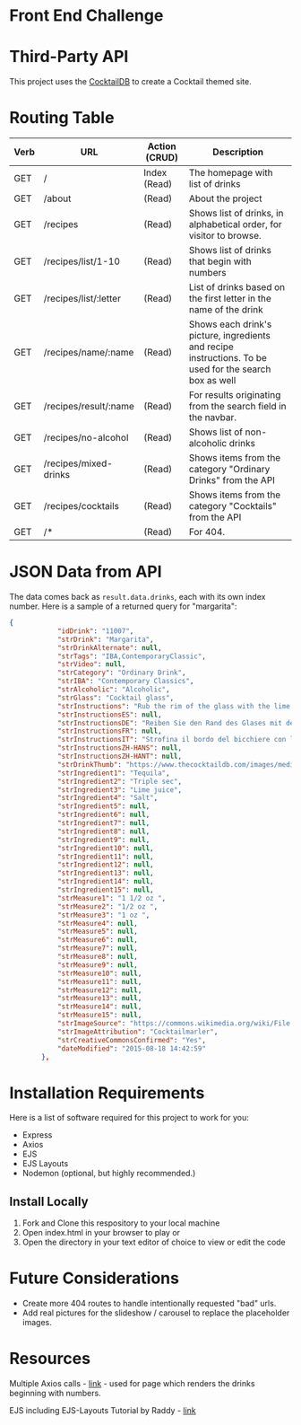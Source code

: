 # Front End Challenge

# Third-Party API 
This project uses the [CocktailDB](https://www.thecocktaildb.com/api.php) to create a Cocktail themed site.

# Routing Table
| Verb | URL | Action (CRUD) | Description
| ------- | ------- | ------- | ------- |
| GET | / | Index (Read) | The homepage with list of drinks | 
| GET | /about | (Read) | About the project |
| GET | /recipes | (Read) | Shows list of drinks, in alphabetical order, for visitor to browse. |
| GET | /recipes/list/1-10 | (Read) | Shows list of drinks that begin with numbers | 
| GET | /recipes/list/:letter | (Read) | List of drinks based on the first letter in the name of the drink |
| GET | /recipes/name/:name | (Read) | Shows each drink's picture, ingredients and recipe instructions. To be used for the search box as well|
| GET | /recipes/result/:name | (Read) | For results originating from the search field in the navbar.|
| GET | /recipes/no-alcohol | (Read) | Shows list of non-alcoholic drinks | 
| GET | /recipes/mixed-drinks | (Read) | Shows items from the category "Ordinary Drinks" from the API | 
| GET | /recipes/cocktails | (Read) | Shows items from the category "Cocktails" from the API |
| GET | /* | (Read) | For 404. |

# JSON Data from API
The data comes back as `result.data.drinks`, each with its own index number. Here is a sample of a returned query for "margarita":
```json
{
            "idDrink": "11007",
            "strDrink": "Margarita",
            "strDrinkAlternate": null,
            "strTags": "IBA,ContemporaryClassic",
            "strVideo": null,
            "strCategory": "Ordinary Drink",
            "strIBA": "Contemporary Classics",
            "strAlcoholic": "Alcoholic",
            "strGlass": "Cocktail glass",
            "strInstructions": "Rub the rim of the glass with the lime slice to make the salt stick to it. Take care to moisten only the outer rim and sprinkle the salt on it. The salt should present to the lips of the imbiber and never mix into the cocktail. Shake the other ingredients with ice, then carefully pour into the glass.",
            "strInstructionsES": null,
            "strInstructionsDE": "Reiben Sie den Rand des Glases mit der Limettenscheibe, damit das Salz daran haftet. Achten Sie darauf, dass nur der äußere Rand angefeuchtet wird und streuen Sie das Salz darauf. Das Salz sollte sich auf den Lippen des Genießers befinden und niemals in den Cocktail einmischen. Die anderen Zutaten mit Eis schütteln und vorsichtig in das Glas geben.",
            "strInstructionsFR": null,
            "strInstructionsIT": "Strofina il bordo del bicchiere con la fetta di lime per far aderire il sale.\r\nAvere cura di inumidire solo il bordo esterno e cospargere di sale.\r\nIl sale dovrebbe presentarsi alle labbra del bevitore e non mescolarsi mai al cocktail.\r\nShakerare gli altri ingredienti con ghiaccio, quindi versarli delicatamente nel bicchiere.",
            "strInstructionsZH-HANS": null,
            "strInstructionsZH-HANT": null,
            "strDrinkThumb": "https://www.thecocktaildb.com/images/media/drink/5noda61589575158.jpg",
            "strIngredient1": "Tequila",
            "strIngredient2": "Triple sec",
            "strIngredient3": "Lime juice",
            "strIngredient4": "Salt",
            "strIngredient5": null,
            "strIngredient6": null,
            "strIngredient7": null,
            "strIngredient8": null,
            "strIngredient9": null,
            "strIngredient10": null,
            "strIngredient11": null,
            "strIngredient12": null,
            "strIngredient13": null,
            "strIngredient14": null,
            "strIngredient15": null,
            "strMeasure1": "1 1/2 oz ",
            "strMeasure2": "1/2 oz ",
            "strMeasure3": "1 oz ",
            "strMeasure4": null,
            "strMeasure5": null,
            "strMeasure6": null,
            "strMeasure7": null,
            "strMeasure8": null,
            "strMeasure9": null,
            "strMeasure10": null,
            "strMeasure11": null,
            "strMeasure12": null,
            "strMeasure13": null,
            "strMeasure14": null,
            "strMeasure15": null,
            "strImageSource": "https://commons.wikimedia.org/wiki/File:Klassiche_Margarita.jpg",
            "strImageAttribution": "Cocktailmarler",
            "strCreativeCommonsConfirmed": "Yes",
            "dateModified": "2015-08-18 14:42:59"
        },

```


# Installation Requirements
Here is a list of software required for this project to work for you:
* Express
* Axios
* EJS
* EJS Layouts
* Nodemon (optional, but highly recommended.)

## Install Locally
1. Fork and Clone this respository to your local machine
2. Open index.html in your browser to play or
3. Open the directory in your text editor of choice to view or edit the code


# Future Considerations
* Create more 404 routes to handle intentionally requested "bad" urls.
* Add real pictures for the slideshow / carousel to replace the placeholder images.

# Resources

Multiple Axios calls - [link](https://www.storyblok.com/tp/how-to-send-multiple-requests-using-axios) - used for page which renders the drinks beginning with numbers.

EJS including EJS-Layouts Tutorial by Raddy - [link](https://raddy.co.uk/blog/nodejs-express-layouts-and-partials/)

